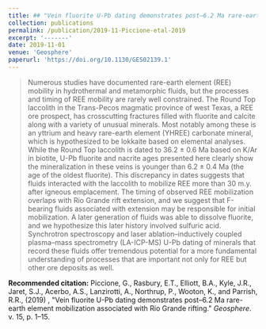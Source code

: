 ```yaml
---
title: ## "Vein fluorite U-Pb dating demonstrates post–6.2 Ma rare-earth element mobilization associated with Rio Grande rifting"
collection: publications
permalink: /publication/2019-11-Piccione-etal-2019
excerpt: '-------'
date: 2019-11-01
venue: 'Geosphere'
paperurl: 'https://doi.org/10.1130/GES02139.1'
---
```

>Numerous studies have documented rare-earth element (REE) mobility in hydrothermal and metamorphic fluids, but the processes and timing of REE mobility are rarely well constrained. The Round Top laccolith in the Trans-Pecos magmatic province of west Texas, a REE ore prospect, has crosscutting fractures filled with fluorite and calcite along with a variety of unusual minerals. Most notably among these is an yttrium and heavy rare-earth element (YHREE) carbonate mineral, which is hypothesized to be lokkaite based on elemental analyses. While the Round Top laccolith is dated to 36.2 ± 0.6 Ma based on K/Ar in biotite, U-Pb fluorite and nacrite ages presented here clearly show the mineralization in these veins is younger than 6.2 ± 0.4 Ma (the age of the oldest fluorite). This discrepancy in dates suggests that fluids interacted with the laccolith to mobilize REE more than 30 m.y. after igneous emplacement. The timing of observed REE mobilization overlaps with Rio Grande rift extension, and we suggest that F-bearing fluids associated with extension may be responsible for initial mobilization. A later generation of fluids was able to dissolve fluorite, and we hypothesize this later history involved sulfuric acid. Synchrotron spectroscopy and laser ablation–inductively coupled plasma–mass spectrometry (LA-ICP-MS) U-Pb dating of minerals that record these fluids offer tremendous potential for a more fundamental understanding of processes that are important not only for REE but other ore deposits as well.

__Recommended citation:__ Piccione, G., Rasbury, E.T., Elliott, B.A., Kyle, J.R., Jaret, S.J., Acerbo, A.S., Lanzirotti, A.,
Northrup, P., Wooton, K., and Parrish, R.R., (2019) , "Vein fluorite U-Pb dating demonstrates post–6.2 Ma rare-earth element mobilization associated with Rio Grande rifting." <i> Geosphere</i>.  v. 15, p. 1–15.
